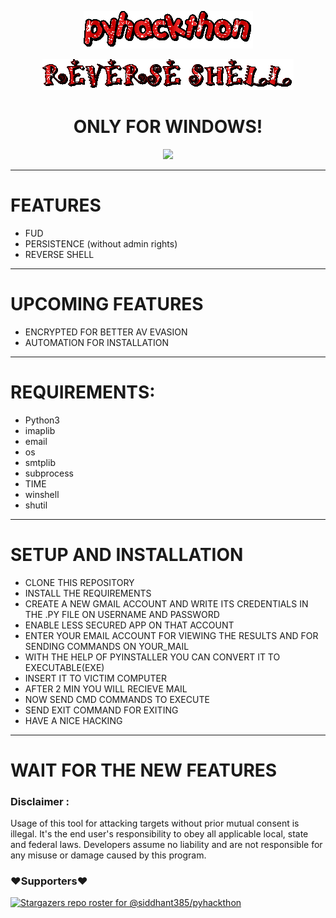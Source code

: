 <p align="center">
  <img src="text.gif"></img>
</p>
<p align="center">
  <img src="GIFS/REVERSESHELL.gif"></img>
 </p>

 <h1 align='center'> ONLY FOR WINDOWS!</h1>
 <p align="center">
  <img src="https://blog.finxter.com/wp-content/uploads/2020/07/reverseshell-1024x576.jpg"></img>
 </p>
 
 
-----
# FEATURES
- FUD
- PERSISTENCE (without admin rights)
- REVERSE SHELL
-----
# UPCOMING FEATURES
- ENCRYPTED FOR BETTER AV EVASION
- AUTOMATION FOR INSTALLATION
-----
# REQUIREMENTS:
+ Python3
+ imaplib
+ email
+ os
+ smtplib 
+ subprocess
+ TIME
+ winshell
+ shutil
-------

# SETUP AND INSTALLATION

+ CLONE THIS REPOSITORY
+ INSTALL THE REQUIREMENTS
+ CREATE A NEW GMAIL ACCOUNT AND WRITE ITS CREDENTIALS IN THE .PY FILE ON USERNAME AND PASSWORD
+ ENABLE LESS SECURED APP ON THAT ACCOUNT
+ ENTER YOUR EMAIL ACCOUNT FOR VIEWING THE RESULTS AND FOR SENDING COMMANDS ON YOUR_MAIL
+ WITH THE HELP OF PYINSTALLER YOU CAN CONVERT IT TO EXECUTABLE(EXE)
+ INSERT IT TO VICTIM COMPUTER 
+ AFTER 2 MIN YOU WILL RECIEVE MAIL
+ NOW SEND CMD COMMANDS TO EXECUTE
+ SEND EXIT COMMAND FOR EXITING 
+ HAVE A NICE HACKING
----------

# WAIT FOR THE NEW FEATURES

### Disclaimer :
Usage of this tool for attacking targets without prior mutual consent is illegal. It's the end user's responsibility to obey all applicable local, state and federal laws. Developers assume no liability and are not responsible for any misuse or damage caused by this program.


### ❤️Supporters❤️
[![Stargazers repo roster for @siddhant385/pyhackthon](https://reporoster.com/stars/siddhant385/pyhackthon)](https://github.com/siddhant385/pyhackthon/stargazers)
